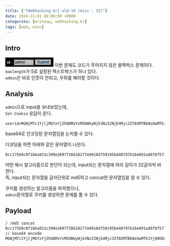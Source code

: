 ```yaml
---
title: ["[Webhacking.kr] old-19 (misc - 15)"]
date: 2024-11-01 09:00:00 +0900
categories: [writeup, webhacking.kr]
tags: [web, misc]
---
```

## Intro
![문제 설명](assets/img/writeup/webhacking.kr/old-19/recon.png)
이번 문제도 코드가 주어지지 않은 블랙박스 문제이다.  
`maxlength`가 5로 설정된 텍스트박스가 하나 있다.  
`admin`은 바로 인풋이 안되고, 우회를 해야할 것이다.  

## Analysis  

`admIn`으로 input을 보내보았는데,  
`Set-Cookie` 응답이 온다.  

```
userid=MGNjMTc1YjljMGYxYjZhODMxYzM5OWUyNjk3NzI2NjE4Mjc3ZTA5MTBkNzUwMTk1YjQ0ODc5NzYxNmUwOTFhZDZmOGY1NzcxNTA5MGRhMjYzMjQ1Mzk4OGQ5YTE1MDFiZGQ3NTM2Nzk0YjYzYmY5MGVjY2ZkMzdmOWIxNDdkN2Y3YjhiOTY1YWQ0YmNhMGU0MWFiNTFkZTdiMzEzNjNhMQ==
```
base64로 인코딩된 문자열임을 눈치챌 수 있다.  

디코딩을 하면 아래와 같은 문자열이 나온다.  
```
0cc175b9c0f1b6a831c399e2697726618277e0910d750195b448797616e091ad6f8f57715090da2632453988d9a1501bdd7536794b63bf90eccfd37f9b147d7f7b8b965ad4bca0e41ab51de7b31363a1
```

어떤 해시 알고리즘으로 판단이 되는데, input되는 문자열에 따라 길이가 32글자씩 바뀐다.  
즉, input되는 문자열을 글자단위로 md5하고 concat한 문자열임을 알 수 있다.  

쿠키를 생성하는 알고리즘을 파악했으니,  
`admin`문자열로 쿠키를 생성하면 문제를 풀 수 있다.



## Payload
```
/ /md5 concat
0cc175b9c0f1b6a831c399e2697726618277e0910d750195b448797616e091ad6f8f57715090da2632453988d9a1501b865c0c0b4ab0e063e5caa3387c1a87417b8b965ad4bca0e41ab51de7b31363a1
// base64 encode
MGNjMTc1YjljMGYxYjZhODMxYzM5OWUyNjk3NzI2NjE4Mjc3ZTA5MTBkNzUwMTk1YjQ0ODc5NzYxNmUwOTFhZDZmOGY1NzcxNTA5MGRhMjYzMjQ1Mzk4OGQ5YTE1MDFiODY1YzBjMGI0YWIwZTA2M2U1Y2FhMzM4N2MxYTg3NDE3YjhiOTY1YWQ0YmNhMGU0MWFiNTFkZTdiMzEzNjNhMQ==
```